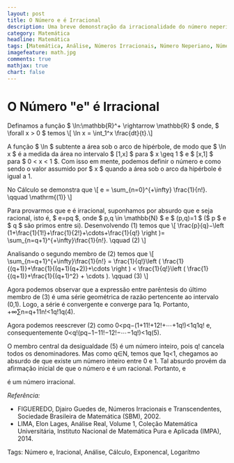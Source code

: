 ```yaml
---
layout: post
title: O Número e é Irracional
description: Uma breve demonstração da irracionalidade do número neperiano
category: Matemática
headline: Matemática
tags: [Matemática, Análise, Números Irracionais, Número Neperiano, Número e, Cálculo, Exponencial, Logaritmo]
imagefeature: math.jpg
comments: true
mathjax: true 
chart: false
---
```


# O Número "e" é Irracional

Definamos a função $ \ln:\mathbb{R}^+ \rightarrow \mathbb{R} $
onde, $ \forall x > 0 $ temos \\[ \ln x = \int_1^x \frac{dt}{t}.\\]

A função $ \ln $
subtente a área sob o arco de hipérbole, de modo que $ \ln x $ é a medida da área no intervalo $ [1,x] $ para $ x \geq 1 $ e $ [x,1] $ para $ 0 < x < 1 $. Com isso em mente, podemos definir o número e como sendo o valor assumido por $ x $ quando a área sob o arco da hipérbole é igual a 1.

No Cálculo se demonstra que \\[ e = \sum_{n=0}^{+\infty} \frac{1}{n!}. \qquad \mathrm{(1)} \\]

Para provarmos que e
é irracional, suponhamos por absurdo que e seja racional, isto é, $ e=pq $, onde $ p\,q \in \mathbb{N} $ e $ (p,q)=1 $ ($ p $ e $ q $ são primos entre si). Desenvolvendo (1) temos que \\[ \frac{p}{q}−\left (1+\frac{1}{1!}+\frac{1}{2!}+\cdots+\frac{1}{q!} \right )= \sum_{n=q+1}^{+\infty}\frac{1}{n!}. \qquad (2) \\]

Analisando o segundo membro de (2)
temos que \\[ \sum_{n=q+1}^{+\infty}\frac{1}{n!} = \frac{1}{q!}\left ( \frac{1}{(q+1)}+\frac{1}{(q+1)(q+2)}+\cdots \right ) < \frac{1}{q!}\left ( \frac{1}{(q+1)}+\frac{1}{(q+1)^2} + \cdots ). \qquad (3) \\]

Agora podemos observar que a expressão entre parêntesis do último membro de (3)
é uma série geométrica de razão pertencente ao intervalo (0,1). Logo, a série é convergente e converge para 1q. Portanto, +∞∑n=q+11n!<1q!1q(4).

Agora podemos reescrever (2)
como 0<pq−(1+11!+12!+⋯+1q!)<1q1q! e, consequentemente 0<q!(pq−1−11!−12!−⋯−1q!)<1q(5).

O membro central da desigualdade (5)
é um número inteiro, pois q! cancela todos os denominadores. Mas como q∈N, temos que 1q<1, chegamos ao absurdo de que existe um número inteiro entre 0 e 1. Tal absurdo provém da afirmação inicial de que o número e é um racional. Portanto, e

é um número irracional.

*Referência:*

- FIGUEREDO, Djairo Guedes de, Números Irracionais e Transcendentes, Sociedade Brasileira de Matemática (SBM), 2002.
- LIMA, Elon Lages, Análise Real, Volume 1, Coleção Matemática Universitária, Instituto Nacional de Matemática Pura e Aplicada (IMPA), 2014.

Tags: Número e, Iracional, Análise, Cálculo, Exponencal, Logarítmo

